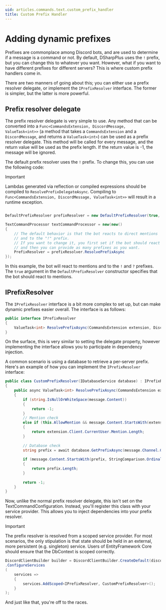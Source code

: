 ```yaml
---
uid: articles.commands.text.custom_prefix_handler
title: Custom Prefix Handler
---
```


# Adding dynamic prefixes

Prefixes are commonplace among Discord bots, and are used to determine if a message is a command or not. By default, DSharpPlus uses the `!` prefix, but you can change this to whatever you want. However, what if you want to have different prefixes for different servers? This is where custom prefix handlers come in.

There are two manners of going about this; you can either use a prefix resolver delegate, or implement the `IPrefixResolver` interface. The former is simpler, but the latter is more powerful.

## Prefix resolver delegate
The prefix resolver delegate is very simple to use. Any method that can be converted into a `Func<CommandsExtension, DiscordMessage, ValueTask<int>>` (a method that takes a `CommandsExtension` and a `DiscordMessage`, and returns a `ValueTask<int>`) can be used as a prefix resolver delegate. This method will be called for every message, and the return value will be used as the prefix length. If the return value is -1, the message will be ignored.

The default prefix resolver uses the `!` prefix. To change this, you can use the following code:

> [!IMPORTANT]
> Lambdas generated via reflection or compiled expressions should be compiled to `ResolvePrefixDelegateAsync`. Compiling to `Func<CommandsExtension, DiscordMessage, ValueTask<int>>` will result in a runtime exception.

```cs

DefaultPrefixResolver prefixResolver = new DefaultPrefixResolver(true, "!", "?");

TextCommandProcessor textCommandProcessor = new(new()
{
    // The default behavior is that the bot reacts to direct mentions
    // and to the "!" prefix.
    // If you want to change it, you first set if the bot should react to mentions
    // and then you can provide as many prefixes as you want.
    PrefixResolver = prefixResolver.ResolvePrefixAsync
});
```

In this example, the bot will react to mentions and to the `!` and `?` prefixes. The `true` argument in the `DefaultPrefixResolver` constructor specifies that the bot should react to mentions.

## IPrefixResolver

The `IPrefixResolver` interface is a bit more complex to set up, but can make dynamic prefixes easier overall. The interface is as follows:

```cs
public interface IPrefixResolver
{
    ValueTask<int> ResolvePrefixAsync(CommandsExtension extension, DiscordMessage message);
}
```

On the surface, this is very similar to setting the delegate property, however implementing the interface allows you to participate in dependency injection.

A common scenario is using a database to retrieve a per-server prefix. 
Here's an example of how you can implement the `IPrefixResolver` interface:

```cs
public class CustomPrefixResolver(IDatabaseService database) : IPrefixResolver
{
    public async ValueTask<int> ResolvePrefixAsync(CommandsExtension extension, DiscordMessage message)
    {
        if (string.IsNullOrWhiteSpace(message.Content))
        {
            return -1;
        }
        // Mention check
        else if (this.AllowMention && message.Content.StartsWith(extension.Client.CurrentUser.Mention, StringComparison.OrdinalIgnoreCase))
        {
            return extension.Client.CurrentUser.Mention.Length;
        }
        
        // Database check
        string prefix = await database.GetPrefixAsync(message.Channel.GuildId);
        
        if (message.Content.StartsWith(prefix, StringComparison.OrdinalIgnoreCase))
        {
            return prefix.Length;
        }
        
        return -1;
    }
}
```

Now, unlike the normal prefix resolver delegate, this isn't set on the TextCommandConfiguration. Instead, you'll register this class with your service provider. This allows you to inject dependencies into your prefix resolver.

> [!IMPORTANT]
> The prefix resolver is resolved from a scoped service provider. For most scenarios, the only stipulation is that state should be held in an external, more persistent (e.g. singleton) service. Users of EntityFramework Core should ensure that the DbContext is scoped correctly.

```cs
DiscordClientBuilder builder = DiscordClientBuilder.CreateDefault(discordToken, TextCommandProcessor.RequiredIntents | SlashCommandProcessor.RequiredIntents)
.ConfigureServices
(
    services =>
    {
        services.AddScoped<IPrefixResolver, CustomPrefixResolver>();
    }
);
```

And just like that, you're off to the races.
